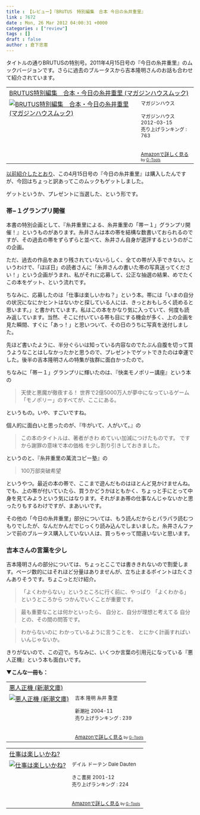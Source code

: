 ```yaml
---
title : 【レビュー】『BRUTUS　特別編集　合本 今日の糸井重里』
link : 7672
date : Mon, 26 Mar 2012 04:00:31 +0000
categories : ["review"]
tags : []
draft : false
author : 倉下忠憲
---
```


タイトルの通りBRUTUSの特別号。2011年4月15日号の『今日の糸井重里』のムックバージョンです。さらに過去のブルータスから吉本隆明さんのお話も合わせて紹介されています。

<table  border="0" cellpadding="5"><tr><td colspan="2"><a href="http://www.amazon.co.jp/BRUTUS%E7%89%B9%E5%88%A5%E7%B7%A8%E9%9B%86-%E5%90%88%E6%9C%AC%E3%83%BB%E4%BB%8A%E6%97%A5%E3%81%AE%E7%B3%B8%E4%BA%95%E9%87%8D%E9%87%8C-%E3%83%9E%E3%82%AC%E3%82%B8%E3%83%B3%E3%83%8F%E3%82%A6%E3%82%B9%E3%83%A0%E3%83%83%E3%82%AF-%E3%83%9E%E3%82%AC%E3%82%B8%E3%83%B3%E3%83%8F%E3%82%A6%E3%82%B9/dp/483878712X%3FSubscriptionId%3D15SMZCTB9V8NGR2TW082%26tag%3Drashita1000-22%26linkCode%3Dxm2%26camp%3D2025%26creative%3D165953%26creativeASIN%3D483878712X" target="_blank">BRUTUS特別編集　合本・今日の糸井重里 (マガジンハウスムック)</a><img src="http://www.assoc-amazon.jp/e/ir?t=rashita1000-22&l=ur2&o=9" width="1" height="1" style="border: none;" alt="" /></td></tr><tr><td valign="top"><a href="http://www.amazon.co.jp/BRUTUS%E7%89%B9%E5%88%A5%E7%B7%A8%E9%9B%86-%E5%90%88%E6%9C%AC%E3%83%BB%E4%BB%8A%E6%97%A5%E3%81%AE%E7%B3%B8%E4%BA%95%E9%87%8D%E9%87%8C-%E3%83%9E%E3%82%AC%E3%82%B8%E3%83%B3%E3%83%8F%E3%82%A6%E3%82%B9%E3%83%A0%E3%83%83%E3%82%AF-%E3%83%9E%E3%82%AC%E3%82%B8%E3%83%B3%E3%83%8F%E3%82%A6%E3%82%B9/dp/483878712X%3FSubscriptionId%3D15SMZCTB9V8NGR2TW082%26tag%3Drashita1000-22%26linkCode%3Dxm2%26camp%3D2025%26creative%3D165953%26creativeASIN%3D483878712X" target="_blank"><img src="http://ecx.images-amazon.com/images/I/51idNjGeSnL._SL160_.jpg" border="0" alt="BRUTUS特別編集　合本・今日の糸井重里 (マガジンハウスムック)" /></a></td><td valign="top"><font size="-1">マガジンハウス <br /><br />マガジンハウス  2012-03-15<br />売り上げランキング : 763<br /><br /><br /><a href="http://www.amazon.co.jp/BRUTUS%E7%89%B9%E5%88%A5%E7%B7%A8%E9%9B%86-%E5%90%88%E6%9C%AC%E3%83%BB%E4%BB%8A%E6%97%A5%E3%81%AE%E7%B3%B8%E4%BA%95%E9%87%8D%E9%87%8C-%E3%83%9E%E3%82%AC%E3%82%B8%E3%83%B3%E3%83%8F%E3%82%A6%E3%82%B9%E3%83%A0%E3%83%83%E3%82%AF-%E3%83%9E%E3%82%AC%E3%82%B8%E3%83%B3%E3%83%8F%E3%82%A6%E3%82%B9/dp/483878712X%3FSubscriptionId%3D15SMZCTB9V8NGR2TW082%26tag%3Drashita1000-22%26linkCode%3Dxm2%26camp%3D2025%26creative%3D165953%26creativeASIN%3D483878712X" target="_blank">Amazonで詳しく見る</a></font><font size="-2"> by <a href="http://www.goodpic.com/mt/aws/index.html" >G-Tools</a></font></td></tr></table>

<a href="https://rashita.net/blog/?p=5533">以前紹介したとおり</a>、この4月15日号の『今日の糸井重里』は購入したんですが、今回はちょっと訳あってこのムックもゲットしました。

ゲットというか、プレゼントに当選した、という形です。

<h3>帯−１グランプリ開催</h3>
本書の特別企画として、『糸井重里による、糸井重里の「帯ー１」グランプリ開催！』というものがあります。糸井さんは本の帯を結構な数書いておられるのですが、その過去の帯をずらずらと並べて、糸井さん自身が選評するというのがこの企画。

ただ、過去の作品をあまり残されていないらしく、全ての帯が入手できない。というわけで、「ほぼ日」の読者さんに「糸井さんの書いた帯の写真送ってください！」という企画がうまれ、私がそれに応募して、公正な抽選の結果、めでたくこの本をゲット、という流れです。

ちなみに、応募したのは「仕事は楽しいかね？」という本。帯には「いまの自分の状況になにかヒントはないかと探している人には、きっとおもしろく読めると思います。」と書かれています。私はこの本をかなり気に入っていて、何度も読み返しています。当然、そこに付いている帯も目にする機会が多く、上の企画を見た瞬間、すぐに「あっ！」と思いついて、その日のうちに写真を送付しました。

先ほど書いたように、半分ぐらいは知っている内容なのでたぶん自腹を切って買うようなことはしなかったかと思うので、プレゼントでゲットできたのは幸運でした。後半の吉本隆明さんの特集が抜群に面白かったので。

ちなみに「帯ー１」グランプリに輝いたのは、『快楽モノポリー講座』という本の

<blockquote>
天使と悪魔が徹夜する！
世界で2億5000万人が夢中になっているゲーム
「モノポリー」のすべてが、ここにある。
</blockquote>

というもの。いや、すごいですね。

個人的に面白いと思ったのが、『牛がいて、人がいて。』の

<blockquote>
この本のタイトルは、著者がきわ
めていい加減につけたものです。
ですから謝罪の意味で本の価格
を少し割り引きしておきました。
</blockquote>

というのと、『糸井重里の萬流コピー塾』の

<blockquote>
100万部突破希望
</blockquote>

というやつ。最近の本の帯で、ここまで遊んだものはほとんど見かけませんね。でも、上の帯が付いていたら、買うかどうかはともかく、ちょっと手にとって中身を見てみようという気にはなります。それがまあ帯の仕事なんじゃないかと思ったりもするわけですが、まあいいです。

その他の「今日の糸井重里」部分については、もう読んだからとパラパラ読むつもりでしたが、なんだかんだでじっくり読み込んでしまいました。糸井さんファンで前のブルータス購入していない人は、買っちゃって間違いないと思います。

<h3>吉本さんの言葉を少し</h3>
吉本隆明さんの部分については、ちょっとここでは書ききれないので割愛します。ページ数的にはそれほど分量はありませんが、立ち止まるポイントはたくさんありそうです。ちょこっとだけ紹介。

<blockquote>
「よくわからない」というところに行く前に、やっぱり
「よくわかる」というところから
つかんでいくことが重要です。
</blockquote>

<blockquote>
最も重要なことは何かといったら、
自分と、自分が理想と考えてる
自分との、その間の問答です。
</blockquote>

<blockquote>
わからないのに
わかっているように言うことを、
とにかく計画すればいいんじゃないか。
</blockquote>

きりがないので、この辺で。ちなみに、いくつか言葉の引用元になっている『悪人正機』という本も面白いです。

<strong>▼こんな一冊も：</strong>
<table  border="0" cellpadding="5"><tr><td colspan="2"><a href="http://www.amazon.co.jp/%E6%82%AA%E4%BA%BA%E6%AD%A3%E6%A9%9F-%E6%96%B0%E6%BD%AE%E6%96%87%E5%BA%AB-%E5%90%89%E6%9C%AC-%E9%9A%86%E6%98%8E/dp/4101289220%3FSubscriptionId%3D15SMZCTB9V8NGR2TW082%26tag%3Drashita1000-22%26linkCode%3Dxm2%26camp%3D2025%26creative%3D165953%26creativeASIN%3D4101289220" target="_blank">悪人正機 (新潮文庫)</a><img src="http://www.assoc-amazon.jp/e/ir?t=rashita1000-22&l=ur2&o=9" width="1" height="1" style="border: none;" alt="" /></td></tr><tr><td valign="top"><a href="http://www.amazon.co.jp/%E6%82%AA%E4%BA%BA%E6%AD%A3%E6%A9%9F-%E6%96%B0%E6%BD%AE%E6%96%87%E5%BA%AB-%E5%90%89%E6%9C%AC-%E9%9A%86%E6%98%8E/dp/4101289220%3FSubscriptionId%3D15SMZCTB9V8NGR2TW082%26tag%3Drashita1000-22%26linkCode%3Dxm2%26camp%3D2025%26creative%3D165953%26creativeASIN%3D4101289220" target="_blank"><img src="http://ecx.images-amazon.com/images/I/61VE0YX9A2L._SL160_.jpg" border="0" alt="悪人正機 (新潮文庫)" /></a></td><td valign="top"><font size="-1">吉本 隆明 糸井 重里 <br /><br />新潮社  2004-11<br />売り上げランキング : 239<br /><br /><br /><a href="http://www.amazon.co.jp/%E6%82%AA%E4%BA%BA%E6%AD%A3%E6%A9%9F-%E6%96%B0%E6%BD%AE%E6%96%87%E5%BA%AB-%E5%90%89%E6%9C%AC-%E9%9A%86%E6%98%8E/dp/4101289220%3FSubscriptionId%3D15SMZCTB9V8NGR2TW082%26tag%3Drashita1000-22%26linkCode%3Dxm2%26camp%3D2025%26creative%3D165953%26creativeASIN%3D4101289220" target="_blank">Amazonで詳しく見る</a></font><font size="-2"> by <a href="http://www.goodpic.com/mt/aws/index.html" >G-Tools</a></font></td></tr></table>

<table  border="0" cellpadding="5"><tr><td colspan="2"><a href="http://www.amazon.co.jp/%E4%BB%95%E4%BA%8B%E3%81%AF%E6%A5%BD%E3%81%97%E3%81%84%E3%81%8B%E3%81%AD-%E3%83%87%E3%82%A4%E3%83%AB-%E3%83%89%E3%83%BC%E3%83%86%E3%83%B3/dp/4877710787%3FSubscriptionId%3D15SMZCTB9V8NGR2TW082%26tag%3Drashita1000-22%26linkCode%3Dxm2%26camp%3D2025%26creative%3D165953%26creativeASIN%3D4877710787" target="_blank">仕事は楽しいかね?</a><img src="http://www.assoc-amazon.jp/e/ir?t=rashita1000-22&l=ur2&o=9" width="1" height="1" style="border: none;" alt="" /></td></tr><tr><td valign="top"><a href="http://www.amazon.co.jp/%E4%BB%95%E4%BA%8B%E3%81%AF%E6%A5%BD%E3%81%97%E3%81%84%E3%81%8B%E3%81%AD-%E3%83%87%E3%82%A4%E3%83%AB-%E3%83%89%E3%83%BC%E3%83%86%E3%83%B3/dp/4877710787%3FSubscriptionId%3D15SMZCTB9V8NGR2TW082%26tag%3Drashita1000-22%26linkCode%3Dxm2%26camp%3D2025%26creative%3D165953%26creativeASIN%3D4877710787" target="_blank"><img src="http://ecx.images-amazon.com/images/I/514AWCH6ZNL._SL160_.jpg" border="0" alt="仕事は楽しいかね?" /></a></td><td valign="top"><font size="-1">デイル ドーテン Dale Dauten <br /><br />きこ書房  2001-12<br />売り上げランキング : 224<br /><br /><br /><a href="http://www.amazon.co.jp/%E4%BB%95%E4%BA%8B%E3%81%AF%E6%A5%BD%E3%81%97%E3%81%84%E3%81%8B%E3%81%AD-%E3%83%87%E3%82%A4%E3%83%AB-%E3%83%89%E3%83%BC%E3%83%86%E3%83%B3/dp/4877710787%3FSubscriptionId%3D15SMZCTB9V8NGR2TW082%26tag%3Drashita1000-22%26linkCode%3Dxm2%26camp%3D2025%26creative%3D165953%26creativeASIN%3D4877710787" target="_blank">Amazonで詳しく見る</a></font><font size="-2"> by <a href="http://www.goodpic.com/mt/aws/index.html" >G-Tools</a></font></td></tr></table>


